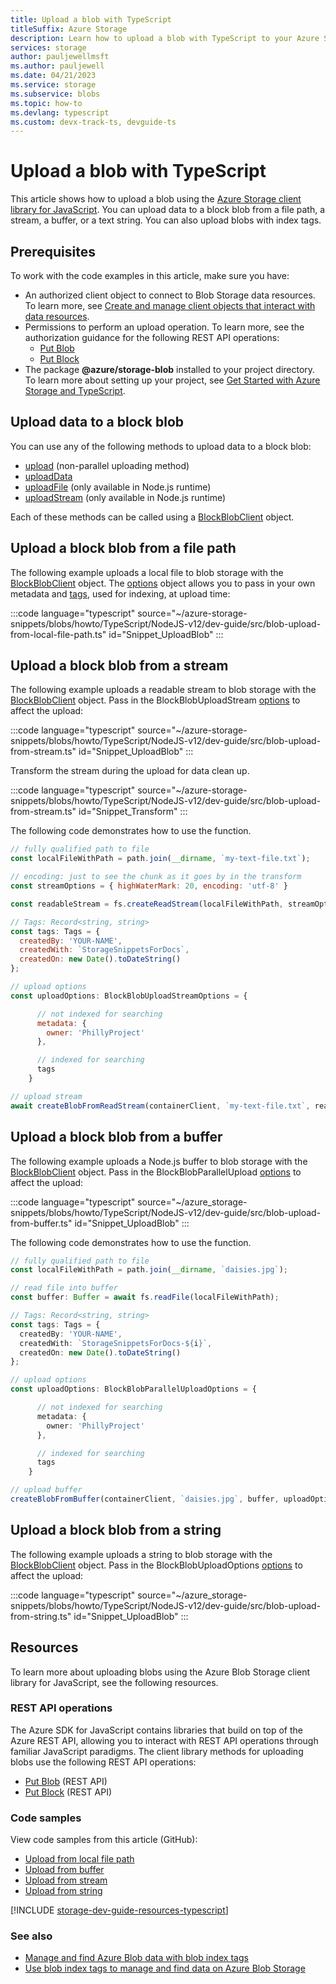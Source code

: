 ```yaml
---
title: Upload a blob with TypeScript
titleSuffix: Azure Storage
description: Learn how to upload a blob with TypeScript to your Azure Storage account using the JavaScript client library.
services: storage
author: pauljewellmsft
ms.author: pauljewell
ms.date: 04/21/2023
ms.service: storage
ms.subservice: blobs
ms.topic: how-to
ms.devlang: typescript
ms.custom: devx-track-ts, devguide-ts
---
```


# Upload a blob with TypeScript

This article shows how to upload a blob using the [Azure Storage client library for JavaScript](https://www.npmjs.com/package/@azure/storage-blob). You can upload data to a block blob from a file path, a stream, a buffer, or a text string. You can also upload blobs with index tags.

## Prerequisites

To work with the code examples in this article, make sure you have:

- An authorized client object to connect to Blob Storage data resources. To learn more, see [Create and manage client objects that interact with data resources](storage-blob-client-management.md).
- Permissions to perform an upload operation. To learn more, see the authorization guidance for the following REST API operations:
    - [Put Blob](/rest/api/storageservices/put-blob#authorization)
    - [Put Block](/rest/api/storageservices/put-block#authorization)
- The package **@azure/storage-blob** installed to your project directory. To learn more about setting up your project, see [Get Started with Azure Storage and TypeScript](storage-blob-typescript-get-started.md#set-up-your-project).

## Upload data to a block blob

You can use any of the following methods to upload data to a block blob:

- [upload](/javascript/api/@azure/storage-blob/blockblobclient#@azure-storage-blob-blockblobclient-upload) (non-parallel uploading method)
- [uploadData](/javascript/api/@azure/storage-blob/blockblobclient#@azure-storage-blob-blockblobclient-uploaddata)
- [uploadFile](/javascript/api/@azure/storage-blob/blockblobclient#@azure-storage-blob-blockblobclient-uploadfile) (only available in Node.js runtime)
- [uploadStream](/javascript/api/@azure/storage-blob/blockblobclient#@azure-storage-blob-blockblobclient-uploadstream) (only available in Node.js runtime)

Each of these methods can be called using a [BlockBlobClient](/javascript/api/@azure/storage-blob/blockblobclient) object.

## Upload a block blob from a file path

The following example uploads a local file to blob storage with the [BlockBlobClient](/javascript/api/@azure/storage-blob/blockblobclient) object. The [options](/javascript/api/@azure/storage-blob/blockblobparalleluploadoptions) object allows you to pass in your own metadata and [tags](storage-manage-find-blobs.md#blob-index-tags-and-data-management), used for indexing, at upload time:

:::code language="typescript" source="~/azure-storage-snippets/blobs/howto/TypeScript/NodeJS-v12/dev-guide/src/blob-upload-from-local-file-path.ts" id="Snippet_UploadBlob" :::

## Upload a block blob from a stream

The following example uploads a readable stream to blob storage with the [BlockBlobClient](/javascript/api/@azure/storage-blob/blockblobclient) object. Pass in the BlockBlobUploadStream [options](/javascript/api/@azure/storage-blob/blockblobuploadstreamoptions) to affect the upload:

:::code language="typescript" source="~/azure-storage-snippets/blobs/howto/TypeScript/NodeJS-v12/dev-guide/src/blob-upload-from-stream.ts" id="Snippet_UploadBlob" :::

Transform the stream during the upload for data clean up.

:::code language="typescript" source="~/azure-storage-snippets/blobs/howto/TypeScript/NodeJS-v12/dev-guide/src/blob-upload-from-stream.ts" id="Snippet_Transform" :::

The following code demonstrates how to use the function.

```javascript
// fully qualified path to file
const localFileWithPath = path.join(__dirname, `my-text-file.txt`);

// encoding: just to see the chunk as it goes by in the transform
const streamOptions = { highWaterMark: 20, encoding: 'utf-8' }

const readableStream = fs.createReadStream(localFileWithPath, streamOptions);

// Tags: Record<string, string>
const tags: Tags = {
  createdBy: 'YOUR-NAME',
  createdWith: `StorageSnippetsForDocs`,
  createdOn: new Date().toDateString()
};

// upload options
const uploadOptions: BlockBlobUploadStreamOptions = {

      // not indexed for searching
      metadata: {
        owner: 'PhillyProject'
      },

      // indexed for searching
      tags
    }

// upload stream
await createBlobFromReadStream(containerClient, `my-text-file.txt`, readableStream, uploadOptions);
```

## Upload a block blob from a buffer

The following example uploads a Node.js buffer to blob storage with the [BlockBlobClient](/javascript/api/@azure/storage-blob/blockblobclient) object. Pass in the BlockBlobParallelUpload [options](/javascript/api/@azure/storage-blob/blockblobparalleluploadoptions) to affect the upload:

:::code language="typescript" source="~/azure_storage-snippets/blobs/howto/TypeScript/NodeJS-v12/dev-guide/src/blob-upload-from-buffer.ts" id="Snippet_UploadBlob" :::

The following code demonstrates how to use the function.

```typescript
// fully qualified path to file
const localFileWithPath = path.join(__dirname, `daisies.jpg`);

// read file into buffer
const buffer: Buffer = await fs.readFile(localFileWithPath);

// Tags: Record<string, string>
const tags: Tags = {
  createdBy: 'YOUR-NAME',
  createdWith: `StorageSnippetsForDocs-${i}`,
  createdOn: new Date().toDateString()
};

// upload options
const uploadOptions: BlockBlobParallelUploadOptions = {

      // not indexed for searching
      metadata: {
        owner: 'PhillyProject'
      },

      // indexed for searching
      tags
    }

// upload buffer
createBlobFromBuffer(containerClient, `daisies.jpg`, buffer, uploadOptions)
```

## Upload a block blob from a string

The following example uploads a string to blob storage with the [BlockBlobClient](/javascript/api/@azure/storage-blob/blockblobclient) object. Pass in the BlockBlobUploadOptions [options](/javascript/api/@azure/storage-blob/blockblobuploadoptions) to affect the upload:

:::code language="typescript" source="~/azure_storage-snippets/blobs/howto/TypeScript/NodeJS-v12/dev-guide/src/blob-upload-from-string.ts" id="Snippet_UploadBlob" :::

## Resources

To learn more about uploading blobs using the Azure Blob Storage client library for JavaScript, see the following resources.

### REST API operations

The Azure SDK for JavaScript contains libraries that build on top of the Azure REST API, allowing you to interact with REST API operations through familiar JavaScript paradigms. The client library methods for uploading blobs use the following REST API operations:

- [Put Blob](/rest/api/storageservices/put-blob) (REST API)
- [Put Block](/rest/api/storageservices/put-block) (REST API)

### Code samples

View code samples from this article (GitHub):

- [Upload from local file path](https://github.com/Azure-Samples/AzureStorageSnippets/blob/master/blobs/howto/TypeScript/NodeJS-v12/dev-guide/src/blob-upload-from-local-file-path.ts)
- [Upload from buffer](https://github.com/Azure-Samples/AzureStorageSnippets/blob/master/blobs/howto/TypeScript/NodeJS-v12/dev-guide/src/blob-upload-from-buffer.ts)
- [Upload from stream](https://github.com/Azure-Samples/AzureStorageSnippets/blob/master/blobs/howto/TypeScript/NodeJS-v12/dev-guide/src/blob-upload-from-stream.ts)
- [Upload from string](https://github.com/Azure-Samples/AzureStorageSnippets/blob/master/blobs/howto/TypeScript/NodeJS-v12/dev-guide/src/blob-upload-from-string.ts)

[!INCLUDE [storage-dev-guide-resources-typescript](../../../includes/storage-dev-guides/storage-dev-guide-resources-typescript.md)]

### See also

- [Manage and find Azure Blob data with blob index tags](storage-manage-find-blobs.md)
- [Use blob index tags to manage and find data on Azure Blob Storage](storage-blob-index-how-to.md)
